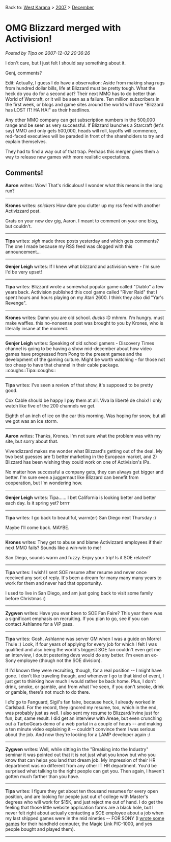 Back to: [West Karana](/posts/westkarana.md) > [2007](/posts/2007/westkarana.md) > [December](./westkarana.md)
# OMG Blizzard merged with Activision!

*Posted by Tipa on 2007-12-02 20:36:26*

I don't care, but I just felt I should say something about it.

Genj, comments?

Edit: Actually, I guess I do have a observation: Aside from making shag rugs from hundred dollar bills, life at Blizzard must be pretty tough. What the heck do you do for a second act? Their next MMO has to do better than World of Warcraft, or it will be seen as a failure. Ten million subscribers in the first week, or blogs and game sites around the world will have "Blizzard has LOST IT! HA HA!" as their headlines.

Any other MMO company can get subscription numbers in the 500,000 range and be seen as very successful. If Blizzard launches a Starcraft (let's say) MMO and only gets 500,000, heads will roll, layoffs will commence, red-faced executives will be paraded in front of the shareholders to try and explain themselves.

They had to find a way out of that trap. Perhaps this merger gives them a way to release new games with more realistic expectations.

## Comments!

**Aaron** writes: Wow! That's ridiculous! I wonder what this means in the long run?

---

**Krones** writes: *snickers* How dare you clutter up my rss feed with another Activizzard post. 

Grats on your new dev gig, Aaron. I meant to comment on your one blog, but couldn't.

---

**Tipa** writes: *sigh* made three posts yesterday and which gets comments? The one I made because my RSS feed was clogged with this announcement...

---

**Genjer Leigh** writes: If I knew what blizzard and activision were - I'm sure I'd be very upset!

---

**Tipa** writes: Blizzard wrote a somewhat popular game called "Diablo" a few years back. Activision published this cool game called "River Raid" that I spent hours and hours playing on my Atari 2600. I think they also did "Yar's Revenge".

---

**Krones** writes: Damn you are old school. *ducks* :D mhmm. I'm hungry. must make waffles. this no-nonsense post was brought to you by Krones, who is literally insane at the moment.

---

**Genjer Leigh** writes: Speaking of old school gamers - Discovery Times channel is going to be having a show mid-december about how video games have progressed from Pong to the present games and the development of the gaming culture. Might be worth watching - for those not too cheap to have that channel in their cable package. ::coughs::Tipa::coughs::

---

**Tipa** writes: I've seen a review of that show, it's supposed to be pretty good.

Cox Cable should be happy I pay them at all. Viva la liberté de choix! I only watch like five of the 200 channels we get.

Eighth of an inch of ice on the car this morning. Was hoping for snow, but all we got was an ice storm.


---

**Aaron** writes: Thanks, Krones. I'm not sure what the problem was with my site, but sorry about that.

Vivendizzard makes me wonder what Blizzard's getting out of the deal. My two best guesses are 1) better marketing in the European market, and 2) Blizzard has been wishing they could work on one of Activision's IPs. 

No matter how successful a company gets, they can always get bigger and better. I'm sure even a juggernaut like Blizzard can benefit from cooperation, but I'm wondering how.

---

**Genjer Leigh** writes: Tipa...... I bet California is looking better and better each day. Is it spring yet? brrrr

---

**Tipa** writes: I go back to beautiful, warm(er) San Diego next Thursday :)

Maybe I'll come back. MAYBE.

---

**Krones** writes: They get to abuse and blame Activizzard employees if their next MMO fails? Sounds like a win-win to me! 

San Diego, sounds warm and fuzzy. Enjoy your trip! Is it SOE related?

---

**Tipa** writes: I wish! I sent SOE resume after resume and never once received any sort of reply. It's been a dream for many many many years to work for them and never had that opportunity. 

I used to live in San Diego, and am just going back to visit some family before Christmas :)

---

**Zygwen** writes: Have you ever been to SOE Fan Faire? This year there was a significant emphasis on recruiting. If you plan to go, see if you can contact Ashlanne for a VIP pass.

---

**Tipa** writes: Gosh, Ashlanne was server GM when I was a guide on Morrel Thule :) Look, if four years of applying for every job for which I felt I was qualified and also being the world's biggest SOE fan couldn't even get me an interview, I doubt pestering devs would do any better. I'm even an ex-Sony employee (though not the SOE division).

If I'd known they were recruiting, though, for a real position -- I might have gone. I don't like traveling though, and whenever I go to that kind of event, I just get to thinking how much I would rather be back home. Plus, I don't drink, smoke, or gamble, and from what I've seen, if you don't smoke, drink or gamble, there's not much to do there.

I *did* go to Fanguard, Sigil's fan faire, because heck, I already worked in Carlsbad. For the record, they ignored my resume, too, which in the end, was probably just as well. I also sent my resume to Blizzard/Irvine just for fun, but, same result. I did get an interview with Areae, but even crunching out a TurboGears demo of a web portal in a couple of hours -- and making a ten minute video explaining it -- couldn't convince them I was serious about the job. And now they're looking for a LAMP developer again :/


---

**Zygwen** writes: Well, while sitting in the "Breaking into the Industry" seminar it was pointed out that it is not just what you know but who you know that can helps you land that dream job. My impression of their HR department was no different from any other IT HR department. You'd be surprised what talking to the right people can get you. Then again, I haven't gotten much farther than you have.

---

**Tipa** writes: I figure they get about ten thousand resumes for every open position, and are looking for people just out of college with Master's degrees who will work for $15K, and just reject me out of hand. I do get the feeling that those little website application forms are a black hole, but I never felt right about actually contacting a SOE employee about a job when my last shipped games were in the mid nineties -- FOR SONY (I [wrote some games](http://www.thefreelibrary.com/Sony+New+Technologies+unveils+%22MAGIC+BAG%22(TM)+game+pack+for+personal...-a017120671) for their handheld computer, the Magic Link PIC-1000, and yes people bought and played them).

---

